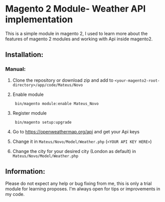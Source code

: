 # Magento 2 Module- Weather API implementation

This is a simple module in magento 2, I used to learn more about the features of magento 2 modules and working with Api inside magento2.

## Installation:

### Manual:

1. Clone the repository or download zip and add to `<your-magento2-root-directory>/app/code/Mateus/Novo`

2. Enable module

        bin/magento module:enable Mateus_Novo
    
3. Register module
  
        bin/magento setup:upgrade
    
4. Go to https://openweathermap.org/api and get your Api keys

5. Change it in `Mateus/Novo/Model/Weather.php` (`<YOUR API KEY HERE>`)

6. Change the city for your desired city (London as default) in `Mateus/Novo/Model/Weather.php`

## Information:

Please do not expect any help or bug fixing from me, this is only a trial module for learning proposes. I'm always open for tips or improvements in my code.
